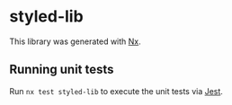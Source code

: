 # styled-lib

This library was generated with [Nx](https://nx.dev).

## Running unit tests

Run `nx test styled-lib` to execute the unit tests via [Jest](https://jestjs.io).
